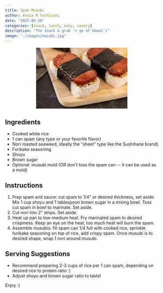 ```yaml
---
title: Spam Musubi
author: Annia M Yoshizumi
date: "2025-06-20"
categories: [snack, lunch, easy, savory]
description: "The snack & grab 'n go of Hawai`i"
image: "./images/musubi.jpg"
---
```


<!-- Replace the img src file path below with the same path you used in the YAML above -->
<p align="center">
  <img src="./images/musubi.jpg" alt="Spam Musubi" width="300"/>
</p>

## Ingredients

- Cooked white rice 
- 1 can spam (any type or your favorite flavor)
- Nori roasted seaweed, ideally the "sheet" type like the Sushihane brand)
- Furikake seasoning
- Shoyu
- Brown sugar
- Optional: musubi mold (OR don't toss the spam can -- it can be used as a mold)

## Instructions

1. Prep spam and sauce: cut spam to 1/4" or desired thickness, set aside. Mix 1 cup shoyu and 1 tablespoon brown sugar in a mixing bowl. Toss cut spam in bowl to marinate. Set aside.
2. Cut nori into 2" strips. Set aside. 
3. Heat up pan to low-medium heat. Fry marinated spam to desired crispiness. Keep an eye on the heat, too much heat will burn the spam.
4. Assemble musubis: fill spam can 1/4 full with cooked rice, sprinkle furikake seasoning on top of rice, add crispy spam. Once musubi is to desired shape, wrap 1 nori around musubi.

## Serving Suggestions
- Recommend preparing 2-3 cups of rice per 1 can spam, depending on desired rice to protein ratio :)
- Adjust shoyu and brown sugar ratio to taste!

Enjoy :) 
